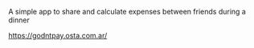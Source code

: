 A simple app to share and calculate expenses between friends during a dinner

https://godntpay.osta.com.ar/
